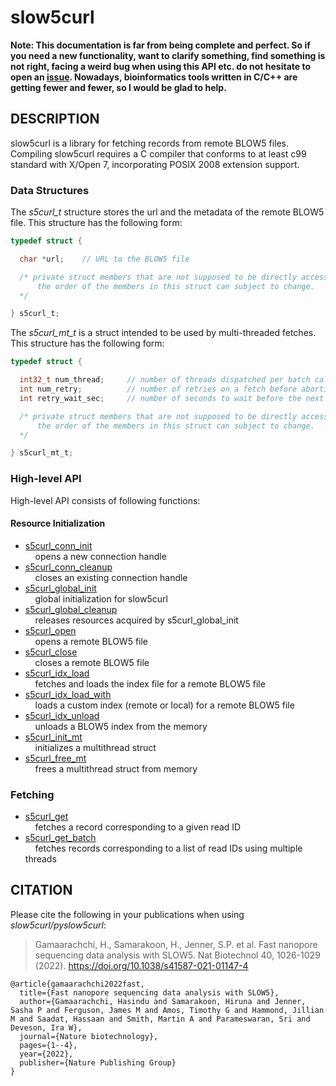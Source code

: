 # slow5curl

**Note: This documentation is far from being complete and perfect. So if you need a new functionality, want to clarify something, find something is not right, facing a weird bug when using this API etc. do not hesitate to open an [issue](https://github.com/BonsonW/slow5curl/issues). Nowadays, bioinformatics tools written in C/C++ are getting fewer and fewer, so I would be glad to help.**

## DESCRIPTION
slow5curl is a library for fetching records from remote BLOW5 files. Compiling slow5curl requires a C compiler that conforms to at least c99 standard with X/Open 7, incorporating POSIX 2008 extension support.

### Data Structures
The *s5curl_t* structure stores the url and the metadata of the remote BLOW5 file. This structure has the following form:

```c
typedef struct {

  char *url;    // URL to the BLOW5 file

  /* private struct members that are not supposed to be directly accessed are not shown.
      the order of the members in this struct can subject to change.
  */

} s5curl_t;
```

The *s5curl_mt_t* is a struct intended to be used by multi-threaded fetches. This structure has the following form:

```c
typedef struct {

  int32_t num_thread;     // number of threads dispatched per batch call
  int num_retry;          // number of retries on a fetch before aborting the method (default 1)
  int retry_wait_sec;     // number of seconds to wait before the next retry (default 1)

  /* private struct members that are not supposed to be directly accessed are not shown.
      the order of the members in this struct can subject to change.
  */

} s5curl_mt_t;
```

### High-level API
High-level API consists of following functions:

#### Resource Initialization
* [s5curl_conn_init](s5curl_conn_init.md)<br/>
  &nbsp;&nbsp;&nbsp;&nbsp;opens a new connection handle
* [s5curl_conn_cleanup](s5curl_conn_cleanup.md)<br/>
  &nbsp;&nbsp;&nbsp;&nbsp;closes an existing connection handle
* [s5curl_global_init](s5curl_global_init.md)<br/>
  &nbsp;&nbsp;&nbsp;&nbsp;global initialization for slow5curl
* [s5curl_global_cleanup](s5curl_global_cleanup.md)<br/>
  &nbsp;&nbsp;&nbsp;&nbsp;releases resources acquired by s5curl_global_init
* [s5curl_open](s5curl_open.md)<br/>
  &nbsp;&nbsp;&nbsp;&nbsp;opens a remote BLOW5 file
* [s5curl_close](s5curl_close.md)<br/>
  &nbsp;&nbsp;&nbsp;&nbsp;closes a remote BLOW5 file
* [s5curl_idx_load](s5curl_idx_load.md)<br/>
  &nbsp;&nbsp;&nbsp;&nbsp;fetches and loads the index file for a remote BLOW5 file
* [s5curl_idx_load_with](s5curl_idx_load_with.md)<br/>
  &nbsp;&nbsp;&nbsp;&nbsp;loads a custom index (remote or local) for a remote BLOW5 file
* [s5curl_idx_unload](s5curl_idx_unload.md)<br/>
  &nbsp;&nbsp;&nbsp;&nbsp;unloads a BLOW5 index from the memory
* [s5curl_init_mt](s5curl_init_mt.md)<br/>
  &nbsp;&nbsp;&nbsp;&nbsp;initializes a multithread struct
* [s5curl_free_mt](s5curl_free_mt.md)<br/>
  &nbsp;&nbsp;&nbsp;&nbsp;frees a multithread struct from memory

### Fetching
* [s5curl_get](s5curl_get.md)<br/>
  &nbsp;&nbsp;&nbsp;&nbsp;fetches a record corresponding to a given read ID
* [s5curl_get_batch](s5curl_get_batch.md)<br/>
  &nbsp;&nbsp;&nbsp;&nbsp;fetches records corresponding to a list of read IDs using multiple threads

## CITATION
Please cite the following in your publications when using *slow5curl/pyslow5curl*:

> Gamaarachchi, H., Samarakoon, H., Jenner, S.P. et al. Fast nanopore sequencing data analysis with SLOW5. Nat Biotechnol 40, 1026-1029 (2022). https://doi.org/10.1038/s41587-021-01147-4

```
@article{gamaarachchi2022fast,
  title={Fast nanopore sequencing data analysis with SLOW5},
  author={Gamaarachchi, Hasindu and Samarakoon, Hiruna and Jenner, Sasha P and Ferguson, James M and Amos, Timothy G and Hammond, Jillian M and Saadat, Hassaan and Smith, Martin A and Parameswaran, Sri and Deveson, Ira W},
  journal={Nature biotechnology},
  pages={1--4},
  year={2022},
  publisher={Nature Publishing Group}
}
```


<!--
### Low-level API for reading and writing SLOW5 files
* [slow5_open_with](low_level_api/slow5_open_with.md)
    Open a SLOW5 file. User can specify the SLOW5 format.

adding read groups
setting different compression

-->
